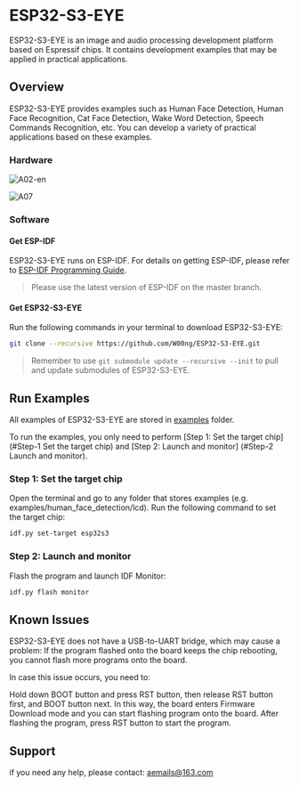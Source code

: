 # ESP32-S3-EYE

ESP32-S3-EYE is an image and audio processing development platform based on Espressif chips. It contains development examples that may be applied in practical applications.

## Overview

ESP32-S3-EYE provides examples such as Human Face Detection, Human Face Recognition, Cat Face Detection, Wake Word Detection, Speech Commands Recognition, etc. You can develop a variety of practical applications based on these examples.

### Hardware

![A02-en](https://user-images.githubusercontent.com/10337553/155143732-deeb9ef0-8227-4b59-8a4a-90dac969e62f.png)


![A07](https://user-images.githubusercontent.com/10337553/167303523-9fa0c80a-f047-408c-8b5f-ac5a52b9cdc2.png)

### Software

#### Get ESP-IDF

ESP32-S3-EYE runs on ESP-IDF. For details on getting ESP-IDF, please refer to [ESP-IDF Programming Guide](https://idf.espressif.com/).

> Please use the latest version of ESP-IDF on the master branch.

#### Get ESP32-S3-EYE

Run the following commands in your terminal to download ESP32-S3-EYE:

```bash
git clone --recursive https://github.com/W00ng/ESP32-S3-EYE.git
```

> Remember to use ``git submodule update --recursive --init`` to pull and update submodules of ESP32-S3-EYE.

## Run Examples

All examples of ESP32-S3-EYE are stored in [examples](./examples) folder. 

To run the examples, you only need to perform [Step 1: Set the target chip] (#Step-1 Set the target chip) and [Step 2: Launch and monitor] (#Step-2 Launch and monitor).

### Step 1: Set the target chip

Open the terminal and go to any folder that stores examples (e.g. examples/human_face_detection/lcd). Run the following command to set the target chip: 

```bash
idf.py set-target esp32s3
```

### Step 2: Launch and monitor

Flash the program and launch IDF Monitor:

```bash
idf.py flash monitor
```

## Known Issues

ESP32-S3-EYE does not have a USB-to-UART bridge, which may cause a problem: If the program flashed onto the board keeps the chip rebooting, you cannot flash more programs onto the board.

In case this issue occurs, you need to:

Hold down BOOT button and press RST button, then release RST button first, and BOOT button next. In this way, the board enters Firmware Download mode and you can start flashing program onto the board.
After flashing the program, press RST button to start the program.

## Support

if you need any help, please contact: aemails@163.com

